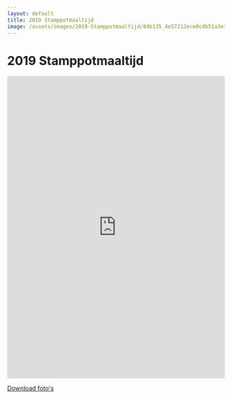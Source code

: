 ```yaml
---
layout: default
title: 2019 Stamppotmaaltijd
image: /assets/images/2019-Stamppotmaaltijd/84b135_4e57212ece0c4b51a3e34ddd2ed443c8~mv2_d_1599_1200_s_2.jpeg
---
```


# 2019 Stamppotmaaltijd

<iframe src="https://albumizr.com/a/8pG7" scrolling="no" frameborder="0" allowfullscreen width="100%" height="700px"></iframe>

[Download foto's](/assets/images/2019-Stamppotmaaltijd/)
